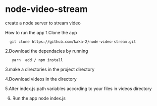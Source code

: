 # node-video-stream
create a node server to stream video

How to run the app
1.Clone the app

      git clone https://github.com/kaka-2/node-video-stream.git

2.Download the dependacies by running

       yarn  add / npm install

3.make a directories in the project directory

4.Download videos in the directory

5.Alter index.js path variables according to your files in videos directory

6. Run the app
          node index.js
